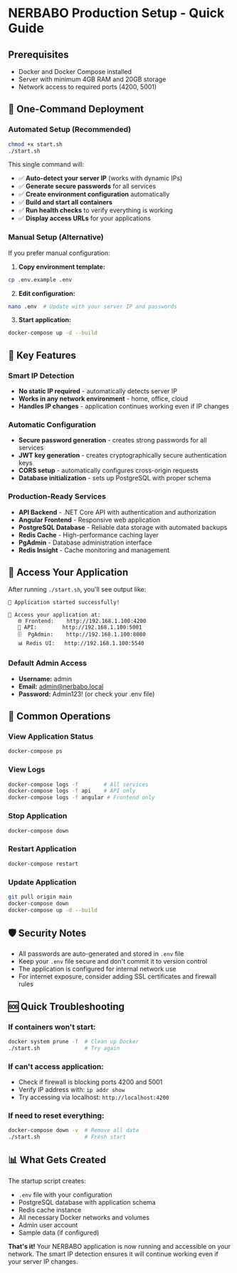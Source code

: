 # NERBABO Production Setup - Quick Guide

## Prerequisites

- Docker and Docker Compose installed
- Server with minimum 4GB RAM and 20GB storage
- Network access to required ports (4200, 5001)

## 🚀 One-Command Deployment

### Automated Setup (Recommended)

```bash
chmod +x start.sh
./start.sh
```

This single command will:

- ✅ **Auto-detect your server IP** (works with dynamic IPs)
- ✅ **Generate secure passwords** for all services
- ✅ **Create environment configuration** automatically
- ✅ **Build and start all containers**
- ✅ **Run health checks** to verify everything is working
- ✅ **Display access URLs** for your applications

### Manual Setup (Alternative)

If you prefer manual configuration:

1. **Copy environment template:**

```bash
cp .env.example .env
```

2. **Edit configuration:**

```bash
nano .env  # Update with your server IP and passwords
```

3. **Start application:**

```bash
docker-compose up -d --build
```

## 🌟 Key Features

### Smart IP Detection

- **No static IP required** - automatically detects server IP
- **Works in any network environment** - home, office, cloud
- **Handles IP changes** - application continues working even if IP changes

### Automatic Configuration

- **Secure password generation** - creates strong passwords for all services
- **JWT key generation** - creates cryptographically secure authentication keys
- **CORS setup** - automatically configures cross-origin requests
- **Database initialization** - sets up PostgreSQL with proper schema

### Production-Ready Services

- **API Backend** - .NET Core API with authentication and authorization
- **Angular Frontend** - Responsive web application
- **PostgreSQL Database** - Reliable data storage with automated backups
- **Redis Cache** - High-performance caching layer
- **PgAdmin** - Database administration interface
- **Redis Insight** - Cache monitoring and management

## 📱 Access Your Application

After running `./start.sh`, you'll see output like:

```
🎉 Application started successfully!

📍 Access your application at:
   🌐 Frontend:    http://192.168.1.100:4200
   🔧 API:        http://192.168.1.100:5001
   🗄️  PgAdmin:    http://192.168.1.100:8080
   📊 Redis UI:   http://192.168.1.100:5540
```

### Default Admin Access

- **Username:** admin
- **Email:** admin@nerbabo.local
- **Password:** Admin123! (or check your .env file)

## 🔧 Common Operations

### View Application Status

```bash
docker-compose ps
```

### View Logs

```bash
docker-compose logs -f        # All services
docker-compose logs -f api    # API only
docker-compose logs -f angular # Frontend only
```

### Stop Application

```bash
docker-compose down
```

### Restart Application

```bash
docker-compose restart
```

### Update Application

```bash
git pull origin main
docker-compose down
docker-compose up -d --build
```

## 🛡️ Security Notes

- All passwords are auto-generated and stored in `.env` file
- Keep your `.env` file secure and don't commit it to version control
- The application is configured for internal network use
- For internet exposure, consider adding SSL certificates and firewall rules

## 🆘 Quick Troubleshooting

### If containers won't start:

```bash
docker system prune -f  # Clean up Docker
./start.sh              # Try again
```

### If can't access application:

- Check if firewall is blocking ports 4200 and 5001
- Verify IP address with: `ip addr show`
- Try accessing via localhost: `http://localhost:4200`

### If need to reset everything:

```bash
docker-compose down -v  # Remove all data
./start.sh              # Fresh start
```

## 📊 What Gets Created

The startup script creates:

- `.env` file with your configuration
- PostgreSQL database with application schema
- Redis cache instance
- All necessary Docker networks and volumes
- Admin user account
- Sample data (if configured)

**That's it!** Your NERBABO application is now running and accessible on your network. The smart IP detection ensures it will continue working even if your server IP changes.
